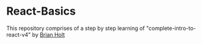 # React-Basics
This repository comprises of a step by step learning of "complete-intro-to-react-v4" by [Brian Holt](https://github.com/btholt)

